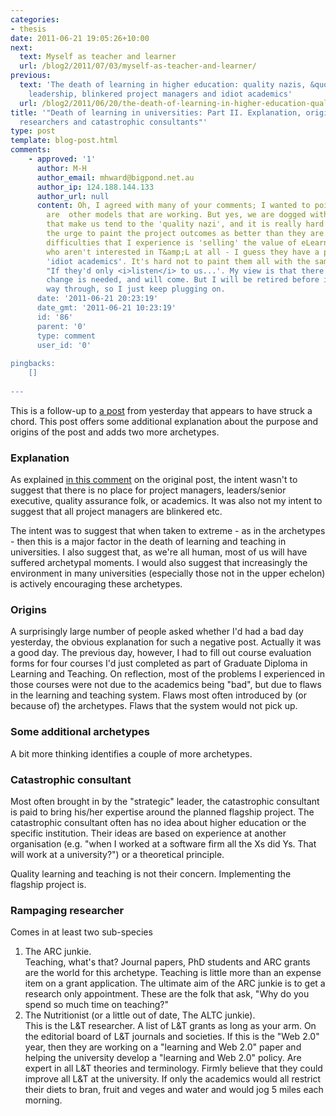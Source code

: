 ```yaml
---
categories:
- thesis
date: 2011-06-21 19:05:26+10:00
next:
  text: Myself as teacher and learner
  url: /blog2/2011/07/03/myself-as-teacher-and-learner/
previous:
  text: 'The death of learning in higher education: quality nazis, &quot;strategic&quot;
    leadership, blinkered project managers and idiot academics'
  url: /blog2/2011/06/20/the-death-of-learning-in-higher-education-quality-nazis-strategic-leadership-blinkered-project-managers-and-idiot-academics/
title: '"Death of learning in universities: Part II. Explanation, origins, rampaging
  researchers and catastrophic consultants"'
type: post
template: blog-post.html
comments:
    - approved: '1'
      author: M-H
      author_email: mhward@bigpond.net.au
      author_ip: 124.188.144.133
      author_url: null
      content: Oh, I agreed with many of your comments; I wanted to point out that there
        are  other models that are working. But yes, we are dogged with some requirements
        that make us tend to the 'quality nazi', and it is really hard trying to avoid
        the urge to paint the project outcomes as better than they are. But one of the
        difficulties that I experience is 'selling' the value of eLearning to faculties
        who aren't interested in T&amp;L at all - I guess they have a predominance of
        'idiot academics'. It's hard not to paint them all with the same brush, and think
        "If they'd only <i>listen</i> to us...'. My view is that there is a generational
        change is needed, and will come. But I will be retired before it's worked its
        way through, so I just keep plugging on.
      date: '2011-06-21 20:23:19'
      date_gmt: '2011-06-21 10:23:19'
      id: '86'
      parent: '0'
      type: comment
      user_id: '0'
    
pingbacks:
    []
    
---
```

This is a follow-up to [a post](/blog2/2011/06/20/the-death-of-learning-in-higher-education-quality-nazis-strategic-leadership-blinkered-project-managers-and-idiot-academics/) from yesterday that appears to have struck a chord. This post offers some additional explanation about the purpose and origins of the post and adds two more archetypes.

### Explanation

As explained [in this comment](/blog2/2011/06/20/the-death-of-learning-in-higher-education-quality-nazis-strategic-leadership-blinkered-project-managers-and-idiot-academics/#comment-4106) on the original post, the intent wasn't to suggest that there is no place for project managers, leaders/senior executive, quality assurance folk, or academics. It was also not my intent to suggest that all project managers are blinkered etc.

The intent was to suggest that when taken to extreme - as in the archetypes - then this is a major factor in the death of learning and teaching in universities. I also suggest that, as we're all human, most of us will have suffered archetypal moments. I would also suggest that increasingly the environment in many universities (especially those not in the upper echelon) is actively encouraging these archetypes.

### Origins

A surprisingly large number of people asked whether I'd had a bad day yesterday, the obvious explanation for such a negative post. Actually it was a good day. The previous day, however, I had to fill out course evaluation forms for four courses I'd just completed as part of Graduate Diploma in Learning and Teaching. On reflection, most of the problems I experienced in those courses were not due to the academics being "bad", but due to flaws in the learning and teaching system. Flaws most often introduced by (or because of) the archetypes. Flaws that the system would not pick up.

### Some additional archetypes

A bit more thinking identifies a couple of more archetypes.

### Catastrophic consultant

Most often brought in by the "strategic" leader, the catastrophic consultant is paid to bring his/her expertise around the planned flagship project. The catastrophic consultant often has no idea about higher education or the specific institution. Their ideas are based on experience at another organisation (e.g. "when I worked at a software firm all the Xs did Ys. That will work at a university?") or a theoretical principle.

Quality learning and teaching is not their concern. Implementing the flagship project is.

### Rampaging researcher

Comes in at least two sub-species

1. The ARC junkie.  
    Teaching, what's that? Journal papers, PhD students and ARC grants are the world for this archetype. Teaching is little more than an expense item on a grant application. The ultimate aim of the ARC junkie is to get a research only appointment. These are the folk that ask, "Why do you spend so much time on teaching?"
2. The Nutritionist (or a little out of date, The ALTC junkie).  
    This is the L&T researcher. A list of L&T grants as long as your arm. On the editorial board of L&T journals and societies. If this is the "Web 2.0" year, then they are working on a "learning and Web 2.0" paper and helping the university develop a "learning and Web 2.0" policy. Are expert in all L&T theories and terminology. Firmly believe that they could improve all L&T at the university. If only the academics would all restrict their diets to bran, fruit and veges and water and would jog 5 miles each morning.